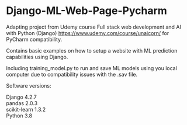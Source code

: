 # Django-ML-Web-Page-Pycharm

Adapting project from Udemy course Full stack web development and AI with Python (Django) https://www.udemy.com/course/unaicorn/ for PyCharm compatibility.

Contains basic examples on how to setup a website with ML prediction capabilities using Django.

Including training_model.py to run and save ML models using you local computer due to compatibility issues with the .sav file.

Software versions:<br>

Django 4.2.7<br>
pandas 2.0.3<br>
scikit-learn 1.3.2<br>
Python 3.8<br>
